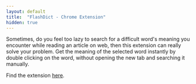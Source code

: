 ```yaml
---
layout: default
title:  "FlashDict - Chrome Extension"
hidden: true
---
```

Sometimes, do you feel too lazy to search for a difficult word's meaning you encounter while reading an article on web, then this extension can really solve your problem. Get the meaning of the selected word instantly by double clicking on the word, without opening the new tab and searching it manually.

Find the extension [here](https://github.com/deep110/FlashDict).